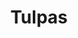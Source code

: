 ---
title: Tulpas
crosslinks:
- youtubefactsbot
- LucidDreaming
- youtubot
- occult
- AskReddit
- TumblrInAction
- john_yukis_bots
- Tulpa_Lounge
- TulpasGoneWild
- Blind
- funny
- TOUHOUMUSIC
- help
- u_imguralbumbot
- Sims3
- asktransgender
- ObscureShitposts
- explainlikeimfive
- Aphantasia
- subaru
---